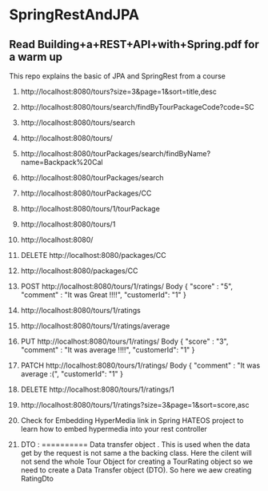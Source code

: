 # SpringRestAndJPA

## Read Building+a+REST+API+with+Spring.pdf for a warm up 

This repo explains the basic of JPA and SpringRest from a course 

1. http://localhost:8080/tours?size=3&page=1&sort=title,desc
2. http://localhost:8080/tours/search/findByTourPackageCode?code=SC
3. http://localhost:8080/tours/search
4. http://localhost:8080/tours/
5. http://localhost:8080/tourPackages/search/findByName?name=Backpack%20Cal
6. http://localhost:8080/tourPackages/search
7. http://localhost:8080/tourPackages/CC
8. http://localhost:8080/tours/1/tourPackage
9. http://localhost:8080/tours/1
10. http://localhost:8080/
11. DELETE http://localhost:8080/packages/CC
12. http://localhost:8080/packages/CC
13. POST http://localhost:8080/tours/1/ratings/   Body {
	"score" : "5",
	"comment" : "It was Great !!!!",
	"customerId": "1"
}
14. http://localhost:8080/tours/1/ratings
15. http://localhost:8080/tours/1/ratings/average
16. PUT http://localhost:8080/tours/1/ratings/ Body {
	"score" : "3",
	"comment" : "It was average !!!!",
	"customerId": "1"
}

17. PATCH http://localhost:8080/tours/1/ratings/ Body  {
	"comment" : "It was average :(",
	"customerId": "1"
}

18. DELETE http://localhost:8080/tours/1/ratings/1

19. http://localhost:8080/tours/1/ratings?size=3&page=1&sort=score,asc

20. Check for Embedding HyperMedia link in Spring HATEOS project to learn
how to embed hypermedia into your rest controller



13. DTO :
========== 
Data transfer object . This is used when the data get by the request is not same a the backing class. 
Here the cilent will not send the whole Tour Object for creating a TourRating object so we need to 
create a Data Transfer object (DTO). So here we aew creating RatingDto




